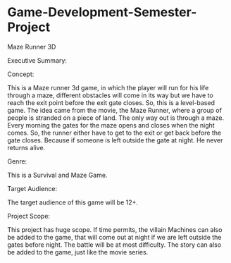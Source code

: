 # Game-Development-Semester-Project
Maze Runner 3D

Executive Summary:

Concept:

This is a Maze runner 3d game, in which the player will run for his life through a maze, different obstacles will come in its way but we have to reach the exit point before the exit gate closes. So, this is a level-based game.
The idea came from the movie, the Maze Runner, where a group of people is stranded on a piece of land. The only way out is through a maze. Every morning the gates for the maze opens and closes when the night comes. So, the runner either have to get to the exit or get back before the gate closes. Because if someone is left outside the gate at night. He never returns alive.

Genre:

This is a Survival and Maze Game.

Target Audience:

The target audience of this game will be 12+.

Project Scope:

This project has huge scope. If time permits, the villain Machines can also be added to the game, that will come out at night if we are left outside the gates before night. The battle will be at most difficulty. 
The story can also be added to the game, just like the movie series.

